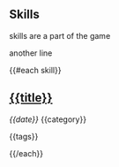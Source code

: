 
## Skills

skills are a part of the game

another line

{{#each skill}}
## [{{title}}]({{../site.root}}{{href\}})

_{{date}}_ {{category}}

{{tags}}

{{/each}}